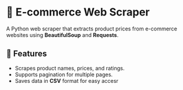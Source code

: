 # 🛒 E-commerce Web Scraper

A Python web scraper that extracts product prices from e-commerce websites using **BeautifulSoup** and **Requests**.

## 🚀 Features
- Scrapes product names, prices, and ratings.  
- Supports pagination for multiple pages.  
- Saves data in **CSV** format for easy accesr
